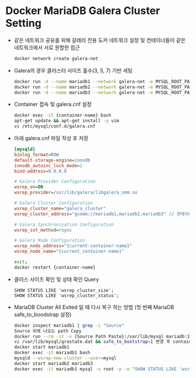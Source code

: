 # Docker MariaDB Galera Cluster Setting

- 같은 네트워크 공유를 위해 갈레라 전용 도커 네트워크 설정 및 컨테이너들이 같은 네트워크에서 서로 원할한 접근
  ```sh
  docker network create galera-net
  ```

- Galera의 경우 클러스터 사이즈 홀수(3, 5, 7) 기반 세팅
  ```sh
  docker run -d --name mariadb1 --network galera-net -e MYSQL_ROOT_PASSWORD=root -p 3306:3306 mariadb:10.6 --wsrep-new-cluster --wsrep_cluster_address="gcomm://"
  docker run -d --name mariadb2 --network galera-net -e MYSQL_ROOT_PASSWORD=root -p 3307:3306 mariadb:10.6 --wsrep_cluster_address="gcomm://mariadb1"
  docker run -d --name mariadb3 --network galera-net -e MYSQL_ROOT_PASSWORD=root -p 3308:3306 mariadb:10.6 --wsrep_cluster_address="gcomm://mariadb1"
  ```
 
- Container 접속 및 galera.cnf 설정
  ```sh
  docker exec -it {container-name} bash
  apt-get update && apt-get install -y vim
  vi /etc/mysql/conf.d/galera.cnf
  ```
- 아래 galera.cnf 파일 작성 후 저장
  ```ini
  [mysqld]
  binlog_format=ROW
  default-storage-engine=innodb
  innodb_autoinc_lock_mode=2
  bind-address=0.0.0.0

  # Galera Provider Configuration
  wsrep_on=ON
  wsrep_provider=/usr/lib/galera/libgalera_smm.so

  # Galera Cluster Configuration
  wsrep_cluster_name="galera_cluster"
  wsrep_cluster_address="gcomm://mariadb1,mariadb2,mariadb3" // 컨테이너 이름 및 ip address

  # Galera Synchronization Configuration
  wsrep_sst_method=rsync

  # Galera Node Configuration
  wsrep_node_address="{current-container-name}"
  wsrep_node_name="{current_container-name}"
  ```

  ```sh
  exit;
  docker restart {container-name}
  ```
 
- 클러스 사이즈 확인 및 상태 확인 Query
  ```mysql
  SHOW STATUS LIKE 'wsrep_cluster_size';
  SHOW STATUS LIKE 'wsrep_cluster_status';
  ```

- MariaDB Cluster All Exited 일 때 다시 복구 하는 방법 (첫 번째 MariaDB safe_to_boodstrap 설정)
  ```sh
  docker inspect mariadb1 | grep -i "Source"
  Source 뒤에 나오는 path Copy
  docker run --rm -it -v {Source Path Paste}:/var/lib/mysql mariadb:10.6 bash :: 임시 컨테이너 생성 해서 볼륨으로 접근
  vi /var/lib/mysql/grastate.dat && safe_to_bootstrap=1 변경 후 container exit;
  docker start mariadb1
  docker exec -it mariadb1 bash
  mysqld --wsrep-new-cluster --user=mysql
  docker start mariadb2 mariadb3
  docker exec -it mariadb1 mysql -u root -p -e "SHOW STATUS LIKE 'wsrep_cluster_size';"
  ```
  


